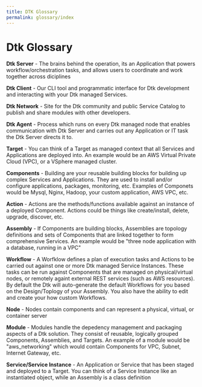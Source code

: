 ```yaml
---
title: DTK Glossary
permalink: glossary/index
---
```


# Dtk Glossary

**Dtk Server** - The brains behind the operation, its an Application that powers workflow/orchestration tasks, and allows users to coordinate and work together across diciplines

**Dtk Client** - Our CLI tool and programmatic interface for Dtk development and interacting with your Dtk managed Services.

**Dtk Network** - Site for the Dtk community and public Service Catalog to publish and share modules with other developers.

**Dtk Agent** - Process which runs on every Dtk managed node that enables communication with Dtk Server and carries out any Application or IT task the Dtk Server directs it to.

**Target** - You can think of a Target as managed context that all Services and Applications are deployed into.  An example would be an AWS Virtual Private Cloud (VPC), or a VSphere managed cluster.

**Components** - Building are your reusable building blocks for building up complex Services and Applications.  They are used to install and/or configure applications, packages, monitoring, etc.  Examples of Componets would be Mysql, Nginx, Hadoop, your custom application, AWS VPC, etc.

**Action** - Actions are the methods/functions available against an instance of a deployed Component.  Actions could be things like create/install, delete, upgrade, discover, etc.

**Assembly** - If Components are building blocks, Assemblies are topology definitions and sets of Components that are linked together to form comprehensive Services.  An example would be "three node application with a database, running in a VPC"

**Workflow** - A Worfklow defines a plan of execution tasks and Actions to be carried out against one or more Dtk managed Service Instances.  These tasks can be run against Components that are managed on physical/virtual nodes, or remotely againt external REST services (such as AWS resources).  By default the Dtk will auto-generate the default Workflows for you based on the Design/Toplogy of your Assembly.  You also have the ability to edit and create your how custom Workflows.

**Node** - Nodes contain components and can represent a physical, virtual, or container server 

**Module** - Modules handle the depedency management and packaging aspects of a Dtk solution.  They consist of reusable, logically grouped Components, Assemblies, and Targets.  An example of a module would be "aws_networking" which would contain Components for VPC, Subnet, Internet Gateway, etc.

**Service/Service Instance** - An Application or Service that has been staged and deployed to a Target.  You can think of a Service Instance like an instantiated object, while an Assembly is a class definition
